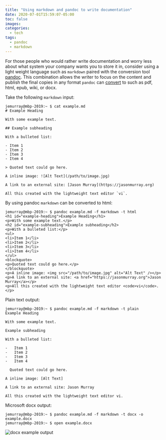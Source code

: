 ```yaml
---
title: "Using markdown and pandoc to write documentation"
date: 2020-07-01T15:59:07-05:00
toc: false
images:
categories:
  - tech
tags: 
  - pandoc
  - markdown
---
```


For those people who would rather write documentation and worry less about what system your company wants you to store it in, consider using a light weight language such as `markdown` paired with the conversion tool [pandoc](https://pandoc.org/).  This combination allows the writer to focus on the content and publish the final copies in any format `pandoc` can [convert](https://pandoc.org/MANUAL.html#option--to) to such as pdf, html, epub, wiki, or docx.


Take the following `markdown` input:

```
jemurray@mbp-2019:~ $ cat example.md
# Example Heading

With some example text.

## Example subheading

With a bulleted list:

- Item 1
- Item 2
- Item 3
- Item 4

> Quoted text could go here.

A inline image: ![Alt Text](/path/to/image.jpg)

A link to an external site: [Jason Murray](https://jasonmurray.org)

All this created with the lightweight text editor `vi`.
```

By using pandoc `markdown` can be converted to html:

```
jemurray@mbp-2019:~ $ pandoc example.md -f markdown -t html
<h1 id="example-heading">Example Heading</h1>
<p>With some example text.</p>
<h2 id="example-subheading">Example subheading</h2>
<p>With a bulleted list:</p>
<ul>
<li>Item 1</li>
<li>Item 2</li>
<li>Item 3</li>
<li>Item 4</li>
</ul>
<blockquote>
<p>Quoted text could go here.</p>
</blockquote>
<p>A inline image: <img src="/path/to/image.jpg" alt="Alt Text" /></p>
<p>A link to an external site: <a href="https://jasonmurray.org">Jason Murray</a></p>
<p>All this created with the lightweight text editor <code>vi</code>.</p>
```

Plain text output:

```
jemurray@mbp-2019:~ $ pandoc example.md -f markdown -t plain
Example Heading

With some example text.

Example subheading

With a bulleted list:

-   Item 1
-   Item 2
-   Item 3
-   Item 4

  Quoted text could go here.

A inline image: [Alt Text]

A link to an external site: Jason Murray

All this created with the lightweight text editor vi.
```

Microsoft docx output:

```
jemurray@mbp-2019:~ $ pandoc example.md -f markdown -t docx -o example.docx
jemurray@mbp-2019:~ $ open example.docx
```

![docx example output](/images/docxexample.png)

